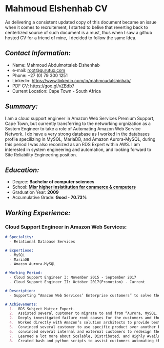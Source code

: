 # Mahmoud Elshenhab CV
As delivering a consistent updated copy of this document became an issue when it comes to recruitement, I started to belive that reverting back to centerlized source of such document is a must, thus when I saw a github hosted CV for a friend of mine, I decided to follow the same Idea.

## _Contact Information:_
- Name: Mahmoud Abdulmottaleb Elshenhab
- e-mail: root@gurutux.com
- Phone: +27 (0) 79 300 1251
- Linkedin: https://www.linkedin.com/in/mahmoudalshinhab/
- PDF CV: https://goo.gl/vZBdb7 
- Current Location: Cape Town - South Africa

## _Summary:_
I am a cloud support engineer in Amazon Web Services Premium Support, Cape Town, but currently transferring to the networking orgnization as a System Engineer to take a role of Automating Amazon Web Service Network. 
I do have a very strong database as I worked in the databases profile specilizing in MySQL, MariaDB, and Amazon Aurora-MySQL, during this period I was also reconized as an RDS Expert within AWS.
I am interested in system engineering and automation, and looking forward to Site Reliability Engineering position.

## _Education:_
- Degree: **Bachelor of computer sciences**
- School: [**Misr higher insistitution for commerce & computers**](https://www.facebook.com/METMISR/)
- Graduation Year: **2009**
- Accumulative Grade: **Good - 70.73%**

## _Working Experience:_ 
### Cloud Support Engineer in Amazon Web Services: 
```markdown
# Speciality:
  - Relational Database Services

# Expertiese:
  - MySQL
  - MariaDB
  - Amazon Aurora-MySQL

# Working Period:
  - Cloud Support Engineer I: November 2015 - September 2017
  - Cloud Support Engineer II: October 2017(Promotion) - Current

# Description:
  - Supporting “Amazon Web Services’ Enterprise customers” to solve their infrastructure problems through mail, chat, or Phone calls and recommending the best ways to assist them in achieving their aim maintaining the best possible Performance and the minimal price.

# Achievements:
  1.  RDS Subject Matter Expert.
  2.  Assisted several customer to migrate to and from “Aurora, MySQL, and MariaDB” databases over several regions minimizing the downtime to 5 minutes at MAX.
  2.  Deeply investigated failure root causes for the customers and the company.
  4.  Worked directly with Amazon’s solution architects to provide best possible practices for the customer use cases focusing on high availability, Durability, and performance of the solution.
  5.  Convinced several customer to use specific product over another based on their needs, workloads, features, and budget.
  6.  convinced several internal and external customers to redesign their applications to adjust the communication method between their application and the database which significantly optimized their workloads.
  7.  Learned a lot more about Scalable, Distributed, and Highly Available Solution.
  8.  Created bash and python scripts to assist customers automating their tasks.
```
